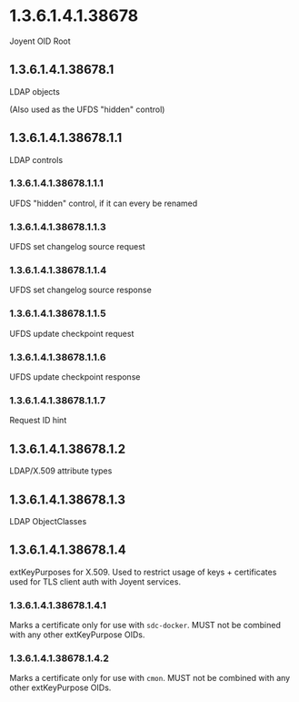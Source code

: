 <!--
    This Source Code Form is subject to the terms of the Mozilla Public
    License, v. 2.0. If a copy of the MPL was not distributed with this
    file, You can obtain one at http://mozilla.org/MPL/2.0/.
-->

<!--
    Copyright (c) 2014, Joyent, Inc.
-->

# 1.3.6.1.4.1.38678
Joyent OID Root

## 1.3.6.1.4.1.38678.1
LDAP objects

(Also used as the UFDS "hidden" control)

## 1.3.6.1.4.1.38678.1.1
LDAP controls

### 1.3.6.1.4.1.38678.1.1.1
UFDS "hidden" control, if it can every be renamed

### 1.3.6.1.4.1.38678.1.1.3
UFDS set changelog source request

### 1.3.6.1.4.1.38678.1.1.4
UFDS set changelog source response

### 1.3.6.1.4.1.38678.1.1.5
UFDS update checkpoint request

### 1.3.6.1.4.1.38678.1.1.6
UFDS update checkpoint response

### 1.3.6.1.4.1.38678.1.1.7
Request ID hint

## 1.3.6.1.4.1.38678.1.2
LDAP/X.509 attribute types

## 1.3.6.1.4.1.38678.1.3
LDAP ObjectClasses

## 1.3.6.1.4.1.38678.1.4
extKeyPurposes for X.509. Used to restrict usage of keys + certificates used
for TLS client auth with Joyent services.

### 1.3.6.1.4.1.38678.1.4.1
Marks a certificate only for use with `sdc-docker`. MUST not be combined with
any other extKeyPurpose OIDs.

### 1.3.6.1.4.1.38678.1.4.2
Marks a certificate only for use with `cmon`. MUST not be combined with
any other extKeyPurpose OIDs.
